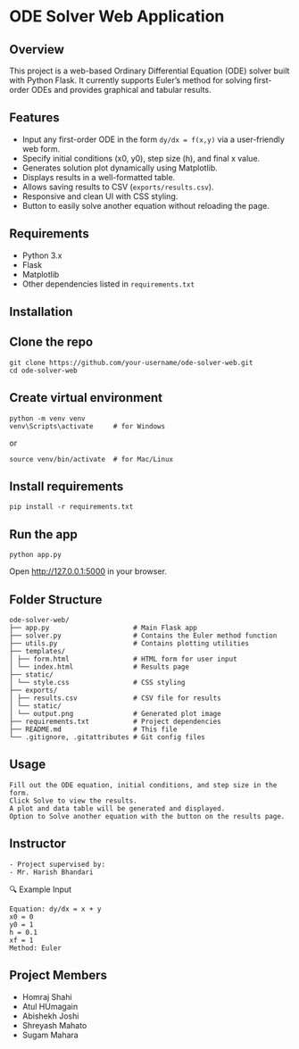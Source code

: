 # ODE Solver Web Application

## Overview
This project is a web-based Ordinary Differential Equation (ODE) solver built with Python Flask. It currently supports Euler’s method for solving first-order ODEs and provides graphical and tabular results.

## Features
- Input any first-order ODE in the form `dy/dx = f(x,y)` via a user-friendly web form.
- Specify initial conditions (x0, y0), step size (h), and final x value.
- Generates solution plot dynamically using Matplotlib.
- Displays results in a well-formatted table.
- Allows saving results to CSV (`exports/results.csv`).
- Responsive and clean UI with CSS styling.
- Button to easily solve another equation without reloading the page.

## Requirements
- Python 3.x
- Flask
- Matplotlib
- Other dependencies listed in `requirements.txt`

## Installation

## Clone the repo
```
git clone https://github.com/your-username/ode-solver-web.git
cd ode-solver-web
```
## Create virtual environment
```
python -m venv venv
venv\Scripts\activate     # for Windows
 ```
or
```
source venv/bin/activate  # for Mac/Linux
```
## Install requirements
```
pip install -r requirements.txt
```
## Run the app
```
python app.py
```
Open http://127.0.0.1:5000 in your browser.

## Folder Structure
```
ode-solver-web/
├── app.py                     # Main Flask app
├── solver.py                  # Contains the Euler method function
├── utils.py                   # Contains plotting utilities
├── templates/
│ ├── form.html                # HTML form for user input
│ └── index.html               # Results page
├── static/
│ └── style.css                # CSS styling
├── exports/
│ ├── results.csv              # CSV file for results
│ └── static/
│ └── output.png               # Generated plot image
├── requirements.txt           # Project dependencies
├── README.md                  # This file
└── .gitignore, .gitattributes # Git config files

```
## Usage
```
Fill out the ODE equation, initial conditions, and step size in the form.
Click Solve to view the results.
A plot and data table will be generated and displayed.
Option to Solve another equation with the button on the results page.
```

## Instructor
```
- Project supervised by:
- Mr. Harish Bhandari
```
🔍 Example Input
```
Equation: dy/dx = x + y
x0 = 0
y0 = 1
h = 0.1
xf = 1
Method: Euler
```
##  Project Members
- Homraj Shahi
- Atul HUmagain
- Abishekh Joshi
- Shreyash Mahato
- Sugam Mahara

